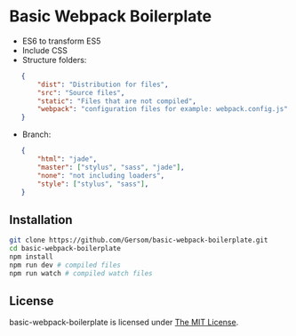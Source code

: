 # Basic Webpack Boilerplate
   * ES6 to transform ES5
   * Include CSS
   * Structure folders:
```json
   {
       "dist": "Distribution for files",
       "src": "Source files",
       "static": "Files that are not compiled",
       "webpack": "configuration files for example: webpack.config.js"
   }
```
   * Branch:
```json
   {
       "html": "jade",
       "master": ["stylus", "sass", "jade"],
       "none": "not including loaders",
       "style": ["stylus", "sass"],
   }
```

## Installation

```bash
git clone https://github.com/Gersom/basic-webpack-boilerplate.git
cd basic-webpack-boilerplate
npm install
npm run dev # compiled files
npm run watch # compiled watch files
```

## License
basic-webpack-boilerplate is licensed under [The MIT License](LICENSE).
